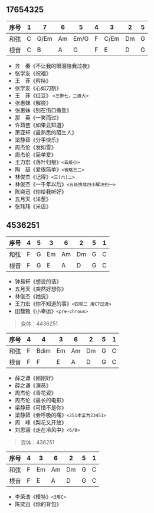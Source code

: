 ## 17654325
|序号|1|7|6|5|4|3|2|5|
|-----|--|------|---|-----|---|-----|---|--|
|和弦 | C | G/Em |Am |Em/G |F |C/Em |Dm |G|
|根音 | C | B    | A |G    |F |E    |D  |G|
* 齐　秦《不让我的眼泪陪我过夜》
* 张学友《祝福》
* 王　菲《矜持》
* 张学友《心如刀割》
* 王　菲《红豆》 `<三带七，二级大>`
* 张惠妹《解脱》
* 张惠妹《别在伤口撒盐》
* 那　英《一笑而过》
* 许茹芸《如果云知道》
* 萧亚轩《最熟悉的陌生人》
* 梁静茹《分手快乐》
* 周杰伦《发如雪》
* 周杰伦《简单爱》
* 王力宏《落叶归根》`<五级小>`
* 陶　喆《爱很简单》`<省略三二>`
* 林俊杰《记得》`<三(六)二>`
* 林俊杰《一千年以后》`<五级换成四小解决到一>`
* 陈奕迅《你给我听好》
* 五月天《洋葱》
* 张玮玮《米店》

## 4536251
|序号|4|5|3|6|2|5|1|
|-----|--|----|---|---|---|--|---|
|和弦 | F | G |Em |Am |Dm |G |C |
|根音 | F | G | E |A  |D  |G |C |
* 钟易轩《想说的话》
* 五月天《突然好想你》
* 林俊杰《她说》
* 王力宏《你不知道的事》`<四带二 用C7过渡>`
* 田馥甄《小幸运》`<pre-chrous>`

> 变体：4436251

|序号|4|4|3|6|2|5|1|
|-----|--|----|---|---|---|--|---|
|和弦 | F | Bdim |Em |Am |Dm |G |C |
|根音 | F | F | E |A  |D  |G |C |
* 薛之谦《刚刚好》
* 薛之谦《演员》
* 周杰伦《青花瓷》
* 周杰伦《最长的电影》
* 梁静茹《可惜不是你》
* 梁静茹《会呼吸的痛》`<251丰富为23451>`
* 周　峰《梨花又开放》
* 刘思涵《走在冷风中》`<6/8>`

> 变体：436251

|序号|4|3|6|2|5|1|
|-----|----|---|---|---|--|---|
|和弦 | F  |Em |Am |Dm |G |C |
|根音 | F  | E |A  |D  |G |C |
* 李荣浩《模特》`<3用C>`
* 陈奕迅《你的背包》

